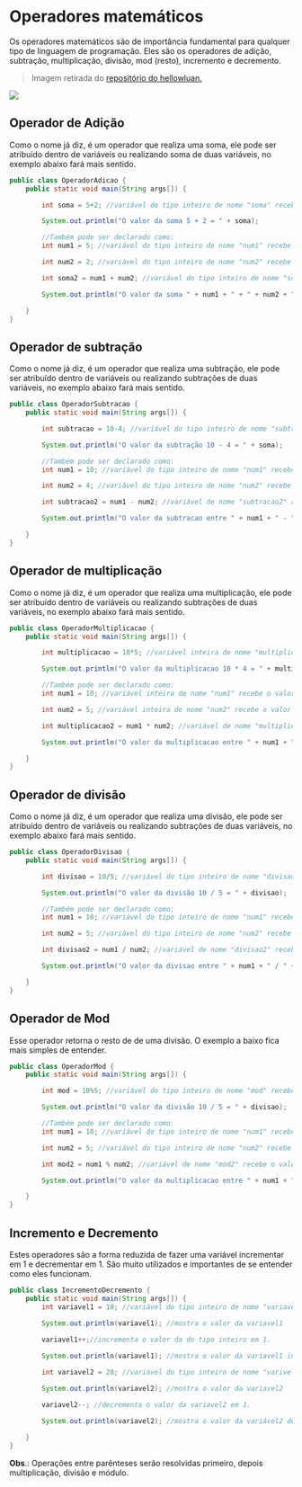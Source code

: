 <h1>Operadores matemáticos</h1>
Os operadores matemáticos são de importância fundamental para qualquer tipo de linguagem de programação. Eles são os operadores de adição, subtração, multiplicação, divisão, mod (resto), incremento e decremento.

>Imagem retirada do <a href="https://github.com/hellowluan/java-basico" target="_blank"> repositório do hellowluan.

<img src="../img/OperadoresMatematicos.png"></a>

<h2> Operador de Adição </h2>
Como o nome já diz, é um operador que realiza uma soma, ele pode ser atribuído dentro de variáveis ou realizando soma de duas variáveis, no exemplo abaixo fará mais sentido.

```java
public class OperadorAdicao {
    public static void main(String args[]) {

        int soma = 5+2; //variável do tipo inteiro de nome "soma" recebe o valor da soma entre 5 e 2;

        System.out.println("O valor da soma 5 + 2 = " + soma);

        //Também pode ser declarado como:
        int num1 = 5; //variável do tipo inteiro de nome "num1" recebe o valor de 5.

        int num2 = 2; //variável do tipo inteiro de nome "num2" recebe o valor de 2.

        int soma2 = num1 + num2; //variável do tipo inteiro de nome "soma2" recebe o valor da soma entre as variáveis de nome "num1" e "num2"

        System.out.println("O valor da soma " + num1 + " + " + num2 + " = " + soma2);

    }
}
```

<h2> Operador de subtração </h2>

Como o nome já diz, é um operador que realiza uma subtração, ele pode ser atribuído dentro de variáveis ou realizando subtrações de duas variáveis, no exemplo abaixo fará mais sentido.

```java
public class OperadorSubtracao {
    public static void main(String args[]) {

        int subtracao = 10-4; //variável do tipo inteiro de nome "subtracao" recebe o valor da subtração entre 10 e 4;

        System.out.println("O valor da subtração 10 - 4 = " + soma);

        //Também pode ser declarado como:
        int num1 = 10; //variável do tipo inteiro de nome "num1" recebe o valor de 10.

        int num2 = 4; //variável do tipo inteiro de nome "num2" recebe o valor de 4.

        int subtracao2 = num1 - num2; //variável de nome "subtracao2" recebe o valor da subtração entre as variáveis de nome "num1" e "num2"

        System.out.println("O valor da subtracao entre " + num1 + " - " + num2 + " = " + subtracao2);

    }
}
```

<h2> Operador de multiplicação </h2>

Como o nome já diz, é um operador que realiza uma multiplicação, ele pode ser atribuído dentro de variáveis ou realizando subtrações de duas variáveis, no exemplo abaixo fará mais sentido.

```java
public class OperadorMultiplicacao {
    public static void main(String args[]) {

        int multiplicacao = 10*5; //variável inteira de nome "multiplicacao" recebe o valor da multiplicação entre 10 e 5;

        System.out.println("O valor da multiplicacao 10 * 4 = " + multiplicacao);

        //Também pode ser declarado como:
        int num1 = 10; //variável inteira de nome "num1" recebe o valor de 10.

        int num2 = 5; //variável inteira de nome "num2" recebe o valor de 5.

        int multiplicacao2 = num1 * num2; //variável de nome "multiplicacao2" recebe o valor da multiplicacao entre as variáveis de nome "num1" e "num2"

        System.out.println("O valor da multiplicacao entre " + num1 + " * " + num2 + " = " + multiplicacao2);

    }
}
```

<h2> Operador de divisão </h2>

Como o nome já diz, é um operador que realiza uma divisão, ele pode ser atribuído dentro de variáveis ou realizando subtrações de duas variáveis, no exemplo abaixo fará mais sentido.

```java
public class OperadorDivisao {
    public static void main(String args[]) {

        int divisao = 10/5; //variável do tipo inteiro de nome "divisao" recebe o valor da divisão entre 10 e 5;

        System.out.println("O valor da divisão 10 / 5 = " + divisao);

        //Também pode ser declarado como:
        int num1 = 10; //variável do tipo inteiro de nome "num1" recebe o valor de 10.

        int num2 = 5; //variável do tipo inteiro de nome "num2" recebe o valor de 5.

        int divisao2 = num1 / num2; //variável de nome "divisao2" recebe o valor da divisao entre as variáveis de nome "num1" e "num2"

        System.out.println("O valor da divisao entre " + num1 + " / " + num2 + " = " + divisao2);

    }
}
```



<h2> Operador de Mod </h2>

Esse operador retorna o resto de de uma divisão. O exemplo a baixo fica mais simples de entender.

```java
public class OperadorMod {
    public static void main(String args[]) {

        int mod = 10%5; //variável do tipo inteiro de nome "mod" recebe o valor do resto da divisão entre 10 e 5;

        System.out.println("O valor da divisão 10 / 5 = " + divisao);

        //Também pode ser declarado como:
        int num1 = 10; //variável do tipo inteiro de nome "num1" recebe o valor de 10.

        int num2 = 5; //variável do tipo inteiro de nome "num2" recebe o valor de 5.

        int mod2 = num1 % num2; //variável de nome "mod2" recebe o valor do resto da divisão entre as variáveis de nome "num1" e "num2"

        System.out.println("O valor da multiplicacao entre " + num1 + " * " + num2 + " = " + mod2);

    }
}
```

<h2> Incremento e Decremento </h2>
Estes operadores são a forma reduzida de fazer uma variável incrementar em 1 e decrementar em 1. São muito utilizados e importantes de se entender como eles funcionam.

```java
public class IncrementoDecremento {
    public static void main(String args[]) {
        int variavel1 = 10; //variável do tipo inteiro de nome "variavel1" recebe o valor 10.
    
        System.out.println(variavel1); //mostra o valor da variavel1

        variavel1++;//incrementa o valor da do tipo inteiro em 1.

        System.out.println(variavel1); //mostra o valor da variavel1 incrementada

        int variavel2 = 20; //variável do tipo inteiro de nome "varivel2" recebe o valor de 20.

        System.out.println(variavel2); //mostra o valor da variavel2

        variavel2--; //decrementa o valor da variavel2 em 1.

        System.out.println(variavel2); //mostra o valor da variável2 decrementada.
 
    }
}
```

**Obs**.: Operações entre parênteses serão resolvidas primeiro, depois  multiplicação, divisão e módulo.
